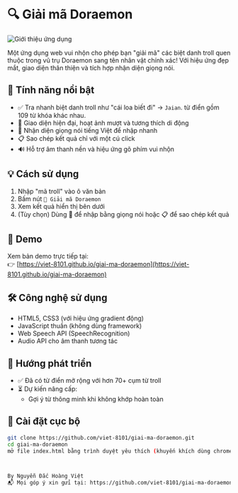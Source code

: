 # 🔍 Giải mã Doraemon

![Giới thiệu ứng dụng](https://i.postimg.cc/sXXGdxkV/image.png)

Một ứng dụng web vui nhộn cho phép bạn "giải mã" các biệt danh troll quen thuộc trong vũ trụ Doraemon sang tên nhân vật chính xác! Với hiệu ứng đẹp mắt, giao diện thân thiện và tích hợp nhận diện giọng nói.

## 🚀 Tính năng nổi bật

- ✅ Tra nhanh biệt danh troll như "cái loa biết đi" → `Jaian`. từ điển gồm 109 từ khóa khác nhau.
- 🎨 Giao diện hiện đại, hoạt ảnh mượt và tương thích di động
- 🎤 Nhận diện giọng nói tiếng Việt để nhập nhanh
- 📋 Sao chép kết quả chỉ với một cú click
- 🔊 Hỗ trợ âm thanh nền và hiệu ứng gõ phím vui nhộn

## 💡 Cách sử dụng

1. Nhập "mã troll" vào ô văn bản
2. Bấm nút `🧠 Giải mã Doraemon`
3. Xem kết quả hiển thị bên dưới
4. (Tùy chọn) Dùng 🎤 để nhập bằng giọng nói hoặc 📋 để sao chép kết quả

## 📸 Demo

Xem bản demo trực tiếp tại:  
👉 [https://viet-8101.github.io/giai-ma-doraemon](https://viet-8101.github.io/giai-ma-doraemon)

## 🛠 Công nghệ sử dụng

- HTML5, CSS3 (với hiệu ứng gradient động)
- JavaScript thuần (không dùng framework)
- Web Speech API (SpeechRecognition)
- Audio API cho âm thanh tương tác

## 🌱 Hướng phát triển

- ✅ Đã có từ điển mở rộng với hơn 70+ cụm từ troll
- ⏳ Dự kiến nâng cấp:
  - Gợi ý từ thông minh khi không khớp hoàn toàn

## 📂 Cài đặt cục bộ

```bash
git clone https://github.com/viet-8101/giai-ma-doraemon.git
cd giai-ma-doraemon
mở file index.html bằng trình duyệt yêu thích (khuyến khích dùng chrome hoặc edge)-



By Nguyễn Đắc Hoàng Việt
📬 Mọi góp ý xin gửi tại: https://github.com/viet-8101/giai-ma-doraemon/issues
